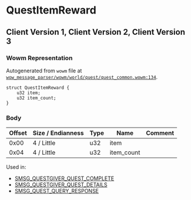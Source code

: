 # QuestItemReward

## Client Version 1, Client Version 2, Client Version 3

### Wowm Representation

Autogenerated from `wowm` file at [`wow_message_parser/wowm/world/quest/quest_common.wowm:134`](https://github.com/gtker/wow_messages/tree/main/wow_message_parser/wowm/world/quest/quest_common.wowm#L134).
```rust,ignore
struct QuestItemReward {
    u32 item;
    u32 item_count;
}
```
### Body

| Offset | Size / Endianness | Type | Name | Comment |
| ------ | ----------------- | ---- | ---- | ------- |
| 0x00 | 4 / Little | u32 | item |  |
| 0x04 | 4 / Little | u32 | item_count |  |


Used in:
* [SMSG_QUESTGIVER_QUEST_COMPLETE](smsg_questgiver_quest_complete.md)
* [SMSG_QUESTGIVER_QUEST_DETAILS](smsg_questgiver_quest_details.md)
* [SMSG_QUEST_QUERY_RESPONSE](smsg_quest_query_response.md)


